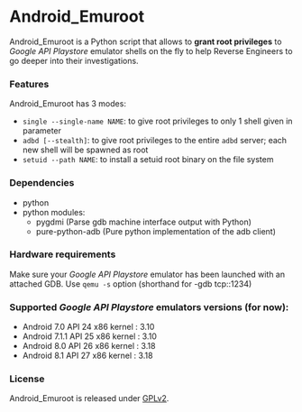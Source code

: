 # Android_Emuroot

Android_Emuroot is a Python script that allows to **grant root privileges** to
*Google API Playstore* emulator shells on the fly to help Reverse Engineers to
go deeper into their investigations.

### Features
Android_Emuroot has 3 modes:

* `single --single-name NAME`:  to give root privileges to only 1 shell given in parameter
* `adbd [--stealth]`:  to give root privileges to the entire `adbd` server; each new shell will be spawned as root
* `setuid --path NAME`:  to install a setuid root binary on the file system

 
### Dependencies

* python 
* python modules:
	* pygdmi (Parse gdb machine interface output with Python)
	* pure-python-adb (Pure python implementation of the adb client)

### Hardware requirements

Make sure your *Google API Playstore* emulator has been launched with an attached GDB. Use `qemu -s` option (shorthand for -gdb tcp::1234)

### Supported *Google API Playstore* emulators versions (for now):
* Android 7.0   API 24    x86 kernel : 3.10  
* Android 7.1.1 API 25    x86 kernel : 3.10
* Android 8.0   API 26    x86 kernel : 3.18
* Android 8.1   API 27    x86 kernel : 3.18

### License
Android_Emuroot is released under [GPLv2](https://github.com/airbus-seclab/android_emuroot/blob/master/LICENSE.md).
